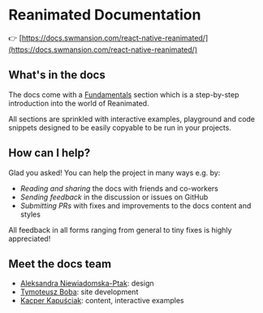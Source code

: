 # Reanimated Documentation

👉 [https://docs.swmansion.com/react-native-reanimated/](https://docs.swmansion.com/react-native-reanimated/)

## What's in the docs

The docs come with a [Fundamentals](https://reanimated-beta-docs.swmansion.com/docs/fundamentals/getting-started) section which is a step-by-step introduction into the world of Reanimated.

All sections are sprinkled with interactive examples, playground and code snippets designed to be easily copyable to be run in your projects.

## How can I help?

Glad you asked! You can help the project in many ways e.g. by:

- _Reading and sharing_ the docs with friends and co-workers
- _Sending feedback_ in the discussion or issues on GitHub
- _Submitting PRs_ with fixes and improvements to the docs content and styles

All feedback in all forms ranging from general to tiny fixes is highly appreciated!

## Meet the docs team

- [Aleksandra Niewiadomska-Ptak](https://dribbble.com/aleksandranie): design
- [Tymoteusz Boba](https://twitter.com/IceMeltt): site development
- [Kacper Kapuściak](https://twitter.com/kacperkapusciak): content, interactive examples
